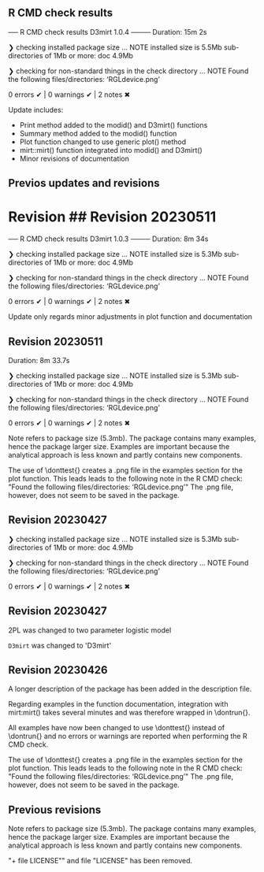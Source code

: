 ## R CMD check results

── R CMD check results D3mirt 1.0.4 ────
Duration: 15m 2s

❯ checking installed package size ... NOTE
    installed size is  5.5Mb
    sub-directories of 1Mb or more:
      doc   4.9Mb

❯ checking for non-standard things in the check directory ... NOTE
  Found the following files/directories:
    ‘RGLdevice.png’

0 errors ✔ | 0 warnings ✔ | 2 notes ✖

Update includes:
- Print method added to the modid() and D3mirt() functions
- Summary method added to the modid() function
- Plot function changed to use generic plot() method
- mirt::mirt() function integrated into modid() and D3mirt()
- Minor revisions of documentation


## Previos updates and revisions

# Revision ## Revision 20230511
── R CMD check results D3mirt 1.0.3 ────
Duration: 8m 34s

❯ checking installed package size ... NOTE
    installed size is  5.3Mb
    sub-directories of 1Mb or more:
      doc   4.9Mb

❯ checking for non-standard things in the check directory ... NOTE
  Found the following files/directories:
    ‘RGLdevice.png’

0 errors ✔ | 0 warnings ✔ | 2 notes ✖

Update only regards minor adjustments in plot function and documentation

## Revision 20230511
Duration: 8m 33.7s

❯ checking installed package size ... NOTE
    installed size is  5.3Mb
    sub-directories of 1Mb or more:
      doc   4.9Mb

❯ checking for non-standard things in the check directory ... NOTE
  Found the following files/directories:
    ‘RGLdevice.png’

0 errors ✔ | 0 warnings ✔ | 2 notes ✖

Note refers to package size (5.3mb). The package contains many examples, hence the package larger size. Examples are important because the analytical approach is less known and partly contains new components.

The use of \donttest{} creates a .png file in the examples section for the plot function. This leads leads to the following note in the R CMD check: 
"Found the following files/directories:
    ‘RGLdevice.png’"
The .png file, however, does not seem to be saved in the package.


## Revision 20230427
❯ checking installed package size ... NOTE
    installed size is  5.3Mb
    sub-directories of 1Mb or more:
      doc   4.9Mb

❯ checking for non-standard things in the check directory ... NOTE
  Found the following files/directories:
    ‘RGLdevice.png’

0 errors ✔ | 0 warnings ✔ | 2 notes ✖


## Revision 20230427
2PL was changed to two parameter logistic model

`D3mirt` was changed to 'D3mirt'

## Revision 20230426

A longer description of the package has been added in the description file.

Regarding examples in the function documentation, integration with mirt:mirt() takes several minutes and was therefore wrapped in \dontrun{}. 

All examples have now been changed to use \donttest{} instead of \dontrun{} and no errors or warnings are reported when performing the R CMD check.

The use of \donttest{} creates a .png file in the examples section for the plot function. This leads leads to the following note in the R CMD check: 
"Found the following files/directories:
    ‘RGLdevice.png’"
The .png file, however, does not seem to be saved in the package.


## Previous revisions

Note refers to package size (5.3mb). The package contains many examples, hence the package larger size. Examples are important because the analytical approach is less known and partly contains new components.

"+ file LICENSE"" and file "LICENSE" has been removed.
